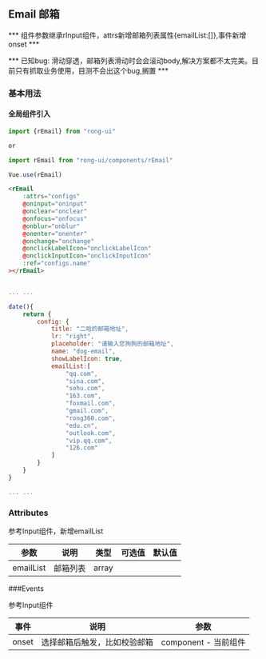 ## Email 邮箱

*** 组件参数继承rInput组件，attrs新增邮箱列表属性{emailList:[]},事件新增onset ***

*** 已知bug: 滑动穿透，邮箱列表滑动时会会滚动body,解决方案都不太完美。目前只有抓取业务使用，目测不会出这个bug,搁置 ***

### 基本用法

#### 全局组件引入


```js
import {rEmail} from "rong-ui"

or

import rEmail from "rong-ui/components/rEmail"

Vue.use(rEmail)
```
```html
<rEmail 
	:attrs="configs" 
	@oninput="oninput" 
	@onclear="onclear" 
	@onfocus="onfocus"
	@onblur="onblur" 
	@onenter="onenter"
	@onchange="onchange"
	@onclickLabelIcon="onclickLabelIcon"
	@onclickInputIcon="onclickInputIcon"
	:ref="configs.name"
></rEmail>
```
```js

... ... 

date(){
	return {
		config: {
			title: "二哈的邮箱地址",
			lr: "right",
			placeholder: "请输入您狗狗的邮箱地址",
			name: "dog-email",
			showLabelIcon: true,
			emailList:[
				"qq.com",
				"sina.com",
				"sohu.com",
				"163.com",
				"foxmail.com",
				"gmail.com",
				"rong360.com",
				"edu.cn",
				"outlook.com",
				"vip.qq.com",
				"126.com"
			]
		}
	}
}

... ... 

```

### Attributes 

参考Input组件，新增emailList

| 参数      | 说明    | 类型      | 可选值       | 默认值   |
|---------- |-------- |---------- |-------------  |-------- |
| emailList  | 邮箱列表   | array   |  |  |

###Events 

 参考Input组件

| 事件      | 说明    | 参数      | 
|---------- |-------- |---------- |
| onset  | 选择邮箱后触发，比如校验邮箱   | component - 当前组件   |

